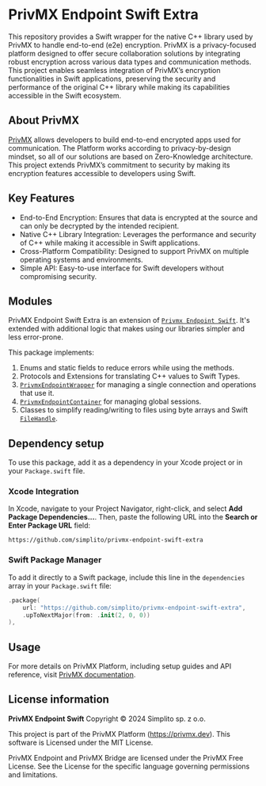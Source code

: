 # PrivMX Endpoint Swift Extra

This repository provides a Swift wrapper for the native C++ library used by PrivMX to handle end-to-end (e2e) encryption. PrivMX is a privacy-focused platform designed to offer secure collaboration solutions by integrating robust encryption across various data types and communication methods. This project enables seamless integration of PrivMX’s encryption functionalities in Swift applications, preserving the security and performance of the original C++ library while making its capabilities accessible in the Swift ecosystem.

## About PrivMX

[PrivMX](https://privmx.dev) allows developers to build end-to-end encrypted apps used for communication. The Platform works according to privacy-by-design mindset, so all of our solutions are based on Zero-Knowledge architecture. This project extends PrivMX’s commitment to security by making its encryption features accessible to developers using Swift.

## Key Features

- End-to-End Encryption: Ensures that data is encrypted at the source and can only be decrypted by the intended recipient.
- Native C++ Library Integration: Leverages the performance and security of C++ while making it accessible in Swift applications.
- Cross-Platform Compatibility: Designed to support PrivMX on multiple operating systems and environments.
- Simple API: Easy-to-use interface for Swift developers without compromising security.

## Modules

PrivMX Endpoint Swift Extra is an extension of [`Privmx Endpoint Swift`](https://github.com/simplito/privmx-endpoint-swift). It's extended with additional logic that makes using our libraries simpler and less error-prone.

This package implements:

1. Enums and static fields to reduce errors while using the methods.
2. Protocols and Extensions for translating C++ values to Swift Types.
3. [`PrivmxEndpointWrapper`](https://docs.privmx.dev/swift/api-reference/privmx-endpoint-swift-extra/classes/privmx-endpoint-wrapper) for managing a single connection and operations that use it.
4. [`PrivmxEndpointContainer`](https://docs.privmx.dev/swift/api-reference/privmx-endpoint-swift-extra/classes/privmx-endpoint-container) for managing global sessions.
5. Classes to simplify reading/writing to files using byte arrays and Swift [`FileHandle`](https://developer.apple.com/documentation/foundation/filehandle).

## Dependency setup

To use this package, add it as a dependency in your Xcode project or in your `Package.swift` file.

### Xcode Integration

In Xcode, navigate to your Project Navigator, right-click, and select **Add Package Dependencies...**. Then, paste the following URL into the **Search or Enter Package URL** field:

```
https://github.com/simplito/privmx-endpoint-swift-extra
```

### Swift Package Manager

To add it directly to a Swift package, include this line in the `dependencies` array in your `Package.swift` file:

```swift
.package(
    url: "https://github.com/simplito/privmx-endpoint-swift-extra",
    .upToNextMajor(from: .init(2, 0, 0))
),
```

## Usage

For more details on PrivMX Platform, including setup guides and API reference, visit [PrivMX documentation](https://docs.privmx.dev).


## License information

**PrivMX Endpoint Swift**
Copyright © 2024 Simplito sp. z o.o.

This project is part of the PrivMX Platform (https://privmx.dev).
This software is Licensed under the MIT License.

PrivMX Endpoint and PrivMX Bridge are licensed under the PrivMX Free License.
See the License for the specific language governing permissions and limitations.
